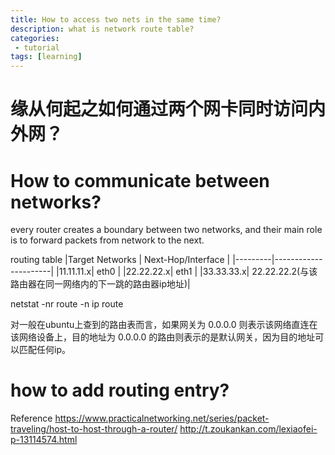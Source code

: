 ```yaml
---
title: How to access two nets in the same time?
description: what is network route table?
categories:
 - tutorial
tags: [learning]
---
```


# 缘从何起之如何通过两个网卡同时访问内外网？
# How to communicate between networks?
every router creates a boundary between two networks, and their main role is to forward packets from network to the next.

routing table
|Target Networks | Next-Hop/Interface |
|---------|----------------------|
|11.11.11.x| eth0 |
|22.22.22.x| eth1 |
|33.33.33.x| 22.22.22.2(与该路由器在同一网络内的下一跳的路由器ip地址)|


netstat -nr
route -n
ip route

对一般在ubuntu上查到的路由表而言，如果网关为 0.0.0.0 则表示该网络直连在该网络设备上，目的地址为 0.0.0.0 的路由则表示的是默认网关，因为目的地址可以匹配任何ip。

# how to add routing entry?

Reference
https://www.practicalnetworking.net/series/packet-traveling/host-to-host-through-a-router/
http://t.zoukankan.com/lexiaofei-p-13114574.html